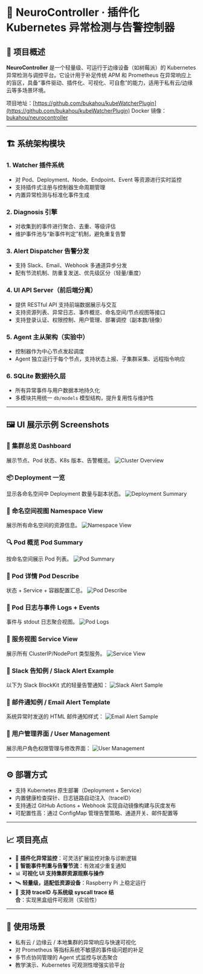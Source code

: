 # 🧠 NeuroController · 插件化 Kubernetes 异常检测与告警控制器

## 📌 项目概述

**NeuroController** 是一个轻量级、可运行于边缘设备（如树莓派）的 Kubernetes 异常检测与调控平台。它设计用于补足传统 APM 和 Prometheus 在异常响应上的盲区，具备“事件驱动、插件化、可视化、可自愈”的能力，适用于私有云/边缘云等多场景环境。

项目地址：[https://github.com/bukahou/kubeWatcherPlugin](https://github.com/bukahou/kubeWatcherPlugin)
Docker 镜像：[bukahou/neurocontroller](https://hub.docker.com/r/bukahou/neurocontroller)

---

## 🏗️ 系统架构模块

### 1. **Watcher 插件系统**

- 对 Pod、Deployment、Node、Endpoint、Event 等资源进行实时监控
- 支持插件式注册与控制器生命周期管理
- 内置异常检测与标准化事件生成

### 2. **Diagnosis 引擎**

- 对收集到的事件进行聚合、去重、等级评估
- 维护事件池与“新事件判定”机制，避免重复告警

### 3. **Alert Dispatcher 告警分发**

- 支持 Slack、Email、Webhook 多通道异步分发
- 配有节流机制、防重复发送、优先级区分（轻量/重度）

### 4. **UI API Server（前后端分离）**

- 提供 RESTful API 支持前端数据展示与交互
- 支持资源列表、异常日志、事件概览、命名空间/节点视图等接口
- 支持登录认证、权限控制、用户管理、部署调控（副本数/镜像）

### 5. **Agent 主从架构（实验中）**

- 控制器作为中心节点发起调度
- Agent 独立运行于每个节点，支持状态上报、子集群采集、远程指令响应

### 6. **SQLite 数据持久层**

- 所有异常事件与用户数据本地持久化
- 多模块共用统一 `db/models` 模型结构，提升复用性与维护性

---

## 🖼️ UI 展示示例 Screenshots

### 🧭 集群总览 Dashboard

展示节点、Pod 状态、K8s 版本、告警概览。
![Cluster Overview](docs/images/index.png)

### 📦 Deployment 一览

显示各命名空间中 Deployment 数量与副本状态。
![Deployment Summary](docs/images/deployment.png)

### 📁 命名空间视图 Namespace View

展示所有命名空间的资源信息。
![Namespace View](docs/images/NS.png)

### 🔍 Pod 概览 Pod Summary

按命名空间展示 Pod 列表。
![Pod Summary](docs/images/pod.png)

### 🧪 Pod 详情 Pod Describe

状态 + Service + 容器配置汇总。
![Pod Describe](docs/images/Pod_Describe.png)

### 📄 Pod 日志与事件 Logs + Events

事件与 stdout 日志聚合视图。
![Pod Logs](docs/images/Pod_Describe_log.png)

### 🔌 服务视图 Service View

展示所有 ClusterIP/NodePort 类型服务。
![Service View](docs/images/service.png)

### 💬 Slack 告知例 / Slack Alert Example

以下为 Slack BlockKit 式的轻量告警通知：
![Slack Alert Sample](docs/images/slack.png)

### 📧 邮件通知例 / Email Alert Template

系统异常时发送的 HTML 邮件通知样式：
![Email Alert Sample](docs/images/mail.png)

### 👥 用户管理界面 / User Management

展示用户角色权限管理与修改界面：
![User Management](docs/images/user.png)

---

## ⚙️ 部署方式

- 支持 Kubernetes 原生部署（Deployment + Service）
- 内置健康检查探针、日志链路自动注入（traceID）
- 支持通过 GitHub Actions + Webhook 实现自动镜像构建与灰度发布
- 可配置性高：通过 ConfigMap 管理告警策略、通道开关、邮件配置等

---

## 📈 项目亮点

- 🚨 **插件化异常监控**：可灵活扩展监控对象与诊断逻辑
- 🧠 **智能事件判重与告警节流**：有效减少重复通知
- 📊 **可视化 UI 支持集群资源观察与操作**
- 🛰 **轻量级，适配低资源设备**：Raspberry Pi 上稳定运行
- 🔗 **支持 traceID 与系统级 syscall trace 结合**：实现黑盒组件可观测（实验性）

---

## 🧪 使用场景

- 私有云 / 边缘云 / 本地集群的异常响应与快速可视化
- 对 Prometheus 等指标系统不敏感的事件级问题的补足
- 多节点协同管理的 Agent 式监控与状态聚合
- 教学演示、Kubernetes 可观测性增强实验平台
